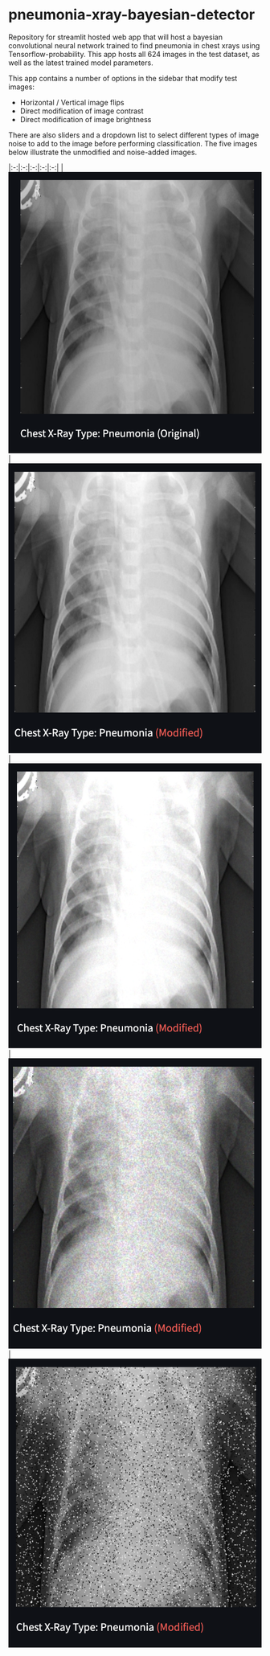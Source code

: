 # pneumonia-xray-bayesian-detector

Repository for streamlit hosted web app that will host a bayesian convolutional neural network trained to find pneumonia in chest xrays using Tensorflow-probability. This app hosts all 624 images in the test dataset, as well as the latest trained model parameters.

This app contains a number of options in the sidebar that modify test images: 

* Horizontal / Vertical image flips
* Direct modification of image contrast
* Direct modification of image brightness

There are also sliders and a dropdown list to select different types of image noise to add to the image before performing classification. The five images below illustrate the unmodified and noise-added images.

|:-:|:-:|:-:|:-:|:-:|
|![Unmodified](pneumonia-webapp-unmodified.png)|![Normal Noise](pneumonia-webapp-normal-noise.png)|![Poisson Noise](pneumonia-webapp-poisson-noise.png)|![Uniform Noise](pneumonia-webapp-uniform-noise.png)|![Salt & Pepper Noise](pneumonia-webapp-s&p-noise.png)


<!-- 
| <a style="color:green"><b>True Negative</b></a>  | <a style="color:red"><b>False Positive</b></a> |
|![TN](/images/pneumonia_cxr_nn/cxr_tn.png)|![FP](/images/pneumonia_cxr_nn/cxr_fp.png)|
| <a style="color:red"><b>False Negative</b></a> | <a style="color:green"><b>True Positive</b></a>  |
|![FN](/images/pneumonia_cxr_nn/cxr_fn.png)|![TP](/images/pneumonia_cxr_nn/cxr_tp.png)|

 -->